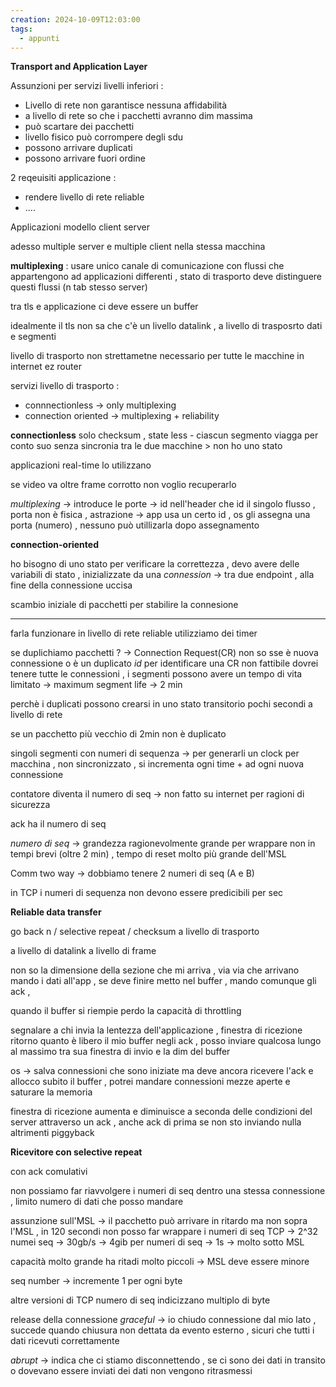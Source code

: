 ```yaml
---
creation: 2024-10-09T12:03:00
tags:
  - appunti
---
```

**Transport and Application Layer**

Assunzioni per servizi livelli inferiori :
+ Livello di rete non garantisce nessuna affidabilità 
+ a livello di rete so che i pacchetti avranno dim massima
+ può scartare dei pacchetti
+ livello fisico può corrompere degli sdu
+ possono arrivare duplicati
+ possono arrivare fuori ordine

2 reqeuisiti applicazione : 
+ rendere livello di rete reliable
+ ....

Applicazioni modello client server

adesso multiple server e multiple client nella stessa macchina

**multiplexing** : usare unico canale di comunicazione con flussi che appartengono ad  applicazioni differenti , stato di trasporto deve distinguere questi flussi (n tab stesso server)

tra tls e applicazione ci deve essere un buffer 

idealmente il tls non sa che c'è un livello datalink , a livello di trasposrto dati e segmenti

livello di trasporto non strettametne necessario per tutte le macchine in internet ez router

servizi livello di trasporto : 
+ connnectionless -> only multiplexing
+ connection oriented -> multiplexing + reliability

**connectionless** solo checksum , state less - ciascun segmento viagga per conto suo senza sincronia tra le due macchine > non ho uno stato

applicazioni real-time lo utilizzano 

se video va oltre frame corrotto non voglio recuperarlo 

*multiplexing* -> introduce le porte -> id nell'header che id il singolo flusso , porta non è fisica , astrazione -> app usa un certo id , os gli assegna una porta (numero) , nessuno può utillizarla dopo assegnamento

**connection-oriented**

ho bisogno di uno stato per verificare la correttezza , devo avere delle variabili di stato , inizializzate da una *connession* -> tra due endpoint , alla fine della connessione uccisa

scambio iniziale di pacchetti per stabilire la connesione 

---

farla funzionare in livello di rete reliable 
utilizziamo dei timer 

se duplichiamo pacchetti ? -> Connection Request(CR) non so sse è nuova connessione o è un duplicato 
*id* per identificare una CR non fattibile dovrei tenere tutte le connessioni , 
i segmenti possono avere un tempo di vita limitato -> maximum segment life -> 2 min 

perchè i duplicati possono crearsi in uno stato transitorio pochi secondi a livello di rete 

se un pacchetto più vecchio di 2min non è duplicato

singoli segmenti con numeri di sequenza -> per generarli un clock per macchina , non sincronizzato , si incrementa ogni time + ad ogni nuova connessione 

contatore diventa il numero di seq -> non fatto su internet per ragioni di sicurezza

ack ha il numero di seq 

*numero di seq* -> grandezza ragionevolmente grande per wrappare non in tempi brevi (oltre 2 min) , tempo di reset molto più grande dell'MSL

Comm two way -> dobbiamo tenere 2 numeri di seq (A e B) 

in TCP i numeri di sequenza non devono essere predicibili per sec

**Reliable data transfer** 

go back n / selective repeat / checksum a livello di trasporto 

a livello di datalink a livello di frame

non so la dimensione della sezione che mi arriva , via via che arrivano mando i dati all'app , se deve finire metto nel buffer , mando comunque gli ack , 

quando il buffer si riempie perdo la capacità di throttling

segnalare a chi invia la lentezza dell'applicazione , finestra di ricezione ritorno quanto è libero il mio buffer negli ack , posso inviare qualcosa lungo al massimo tra sua finestra di invio e la dim del buffer

os -> salva connessioni che sono iniziate ma deve ancora ricevere l'ack e allocco subito il buffer , potrei mandare connessioni mezze aperte e saturare la memoria 

finestra di ricezione aumenta e diminuisce a seconda delle condizioni del server attraverso un ack , anche ack di prima se non sto inviando nulla altrimenti piggyback

**Ricevitore con selective repeat**

con ack comulativi 

non possiamo far riavvolgere i numeri di seq dentro una stessa connessione , limito numero di dati che posso mandare 

assunzione sull'MSL -> il pacchetto può arrivare in ritardo ma non sopra l'MSL , in 120 secondi non posso far wrappare i numeri di seq 
TCP -> 2^32 numei seq -> 30gb/s -> 4gib per numeri di seq -> 1s -> molto sotto MSL

capacità molto grande ha ritadi molto piccoli -> MSL deve essere minore 

seq number -> incremente 1 per ogni byte 

altre versioni di TCP numero di seq indicizzano multiplo di byte

release della connessione
*graceful* -> io chiudo connessione dal mio lato , succede quando chiusura non dettata da evento esterno , sicuri che tutti i dati ricevuti correttamente

*abrupt* -> indica che ci stiamo disconnettendo , se ci sono dei dati in transito o dovevano essere inviati dei dati non vengono ritrasmessi 